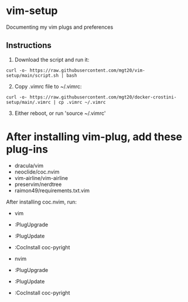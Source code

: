 # vim-setup

Documenting my vim plugs and preferences

## Instructions

1. Download the script and run it:

```
curl -o- https://raw.githubusercontent.com/mgt20/vim-setup/main/script.sh | bash
```

2. Copy .vimrc file to ~/.vimrc:

```
curl -o- https://raw.githubusercontent.com/mgt20/docker-crostini-setup/main/.vimrc | cp .vimrc ~/.vimrc
```

3. Either reboot, or run 'source ~/.vimrc'

# After installing vim-plug, add these plug-ins

- dracula/vim
- neoclide/coc.nvim
- vim-airline/vim-airline
- preservim/nerdtree
- raimon49/requirements.txt.vim

After installing coc.nvim, run:
- vim
- :PlugUpgrade
- :PlugUpdate
- :CocInstall coc-pyright

- nvim
- :PlugUpgrade
- :PlugUpdate
- :CocInstall coc-pyright


